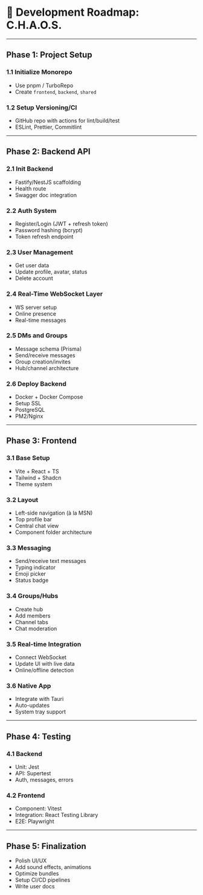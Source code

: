 # 🧭 Development Roadmap: C.H.A.O.S.

---

## Phase 1: Project Setup

### 1.1 Initialize Monorepo
- Use pnpm / TurboRepo
- Create `frontend`, `backend`, `shared`

### 1.2 Setup Versioning/CI
- GitHub repo with actions for lint/build/test
- ESLint, Prettier, Commitlint

---

## Phase 2: Backend API

### 2.1 Init Backend
- Fastify/NestJS scaffolding
- Health route
- Swagger doc integration

### 2.2 Auth System
- Register/Login (JWT + refresh token)
- Password hashing (bcrypt)
- Token refresh endpoint

### 2.3 User Management
- Get user data
- Update profile, avatar, status
- Delete account

### 2.4 Real-Time WebSocket Layer
- WS server setup
- Online presence
- Real-time messages

### 2.5 DMs and Groups
- Message schema (Prisma)
- Send/receive messages
- Group creation/invites
- Hub/channel architecture

### 2.6 Deploy Backend
- Docker + Docker Compose
- Setup SSL
- PostgreSQL
- PM2/Nginx

---

## Phase 3: Frontend

### 3.1 Base Setup
- Vite + React + TS
- Tailwind + Shadcn
- Theme system

### 3.2 Layout
- Left-side navigation (à la MSN)
- Top profile bar
- Central chat view
- Component folder architecture

### 3.3 Messaging
- Send/receive text messages
- Typing indicator
- Emoji picker
- Status badge

### 3.4 Groups/Hubs
- Create hub
- Add members
- Channel tabs
- Chat moderation

### 3.5 Real-time Integration
- Connect WebSocket
- Update UI with live data
- Online/offline detection

### 3.6 Native App
- Integrate with Tauri
- Auto-updates
- System tray support

---

## Phase 4: Testing

### 4.1 Backend
- Unit: Jest
- API: Supertest
- Auth, messages, errors

### 4.2 Frontend
- Component: Vitest
- Integration: React Testing Library
- E2E: Playwright

---

## Phase 5: Finalization

- Polish UI/UX
- Add sound effects, animations
- Optimize bundles
- Setup CI/CD pipelines
- Write user docs
